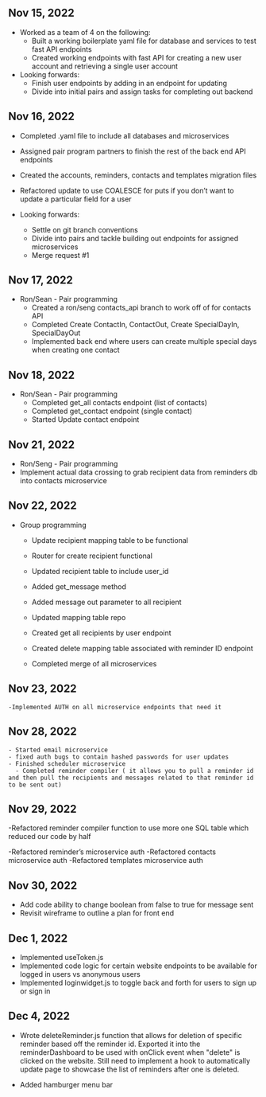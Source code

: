 ## Nov 15, 2022

- Worked as a team of 4 on the following:
  - Built a working boilerplate yaml file for database and services to test fast API endpoints
  - Created working endpoints with fast API for creating a new user account and retrieving a single user account
- Looking forwards:
  - Finish user endpoints by adding in an endpoint for updating
  - Divide into initial pairs and assign tasks for completing out backend

## Nov 16, 2022

- Completed .yaml file to include all databases and microservices
- Assigned pair program partners to finish the rest of the back end API endpoints
- Created the accounts, reminders, contacts and templates migration files
- Refactored update to use COALESCE for puts if you don’t want to update a particular field for a user

- Looking forwards:
  - Settle on git branch conventions
  - Divide into pairs and tackle building out endpoints for assigned microservices
  - Merge request #1

## Nov 17, 2022

- Ron/Sean - Pair programming
  - Created a ron/seng contacts_api branch to work off of for contacts API
  - Completed Create ContactIn, ContactOut, Create SpecialDayIn, SpecialDayOut
  - Implemented back end where users can create multiple special days when creating one contact

## Nov 18, 2022

- Ron/Sean - Pair programming
  - Completed get_all contacts endpoint (list of contacts)
  - Completed get_contact endpoint (single contact)
  - Started Update contact endpoint

## Nov 21, 2022

- Ron/Seng - Pair programming
- Implement actual data crossing to grab recipient data from reminders db into contacts microservice

## Nov 22, 2022

- Group programming

  - Update recipient mapping table to be functional

  - Router for create recipient functional

  - Updated recipient table to include user_id

  - Added get_message method

  - Added message out parameter to all recipient

  - Updated mapping table repo

  - Created get all recipients by user endpoint

  - Created delete mapping table associated with reminder ID endpoint

  - Completed merge of all microservices

## Nov 23, 2022

    -Implemented AUTH on all microservice endpoints that need it

## Nov 28, 2022

    - Started email microservice
    - fixed auth bugs to contain hashed passwords for user updates
    - Finished scheduler microservice
      - Completed reminder compiler ( it allows you to pull a reminder id and then pull the recipients and messages related to that reminder id to be sent out)

## Nov 29, 2022

-Refactored reminder compiler function to use more one SQL table which reduced our code by half

-Refactored reminder’s microservice auth
-Refactored contacts microservice auth
-Refactored templates microservice auth

## Nov 30, 2022

- Add code ability to change boolean from false to true for message sent
- Revisit wireframe to outline a plan for front end

## Dec 1, 2022

- Implemented useToken.js
- Implemented code logic for certain website endpoints to be available for logged in users vs anonymous users
- Implemented loginwidget.js to toggle back and forth for users to sign up or sign in

## Dec 4, 2022

- Wrote deleteReminder.js function that allows for deletion of specific reminder based off the reminder id. Exported it into the reminderDashboard to be used with onClick event when "delete" is clicked on the website. Still need to implement a hook to automatically update page to showcase the list of reminders after one is deleted.

- Added hamburger menu bar
